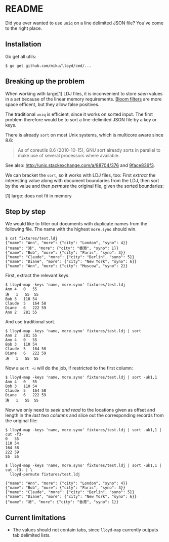 README
======

Did you ever wanted to use `uniq` on a line delimited JSON file? You've come to the right place.

Installation
------------

Go get all utils:

    $ go get github.com/miku/lloyd/cmd/...

Breaking up the problem
-----------------------

When working with large[1] LDJ files, it is inconvenient to store *seen*
values in a *set* because of the linear memory requirements. [Bloom
filters](http://en.wikipedia.org/wiki/Bloom_filter) are more space efficent,
but they allow false positives.

The traditional `uniq` is efficient, since it works on sorted input. The first
problem therefore would be to sort a line-delimited JSON file by a key or keys.

There is already `sort` on most Unix systems, which is multicore aware since 8.6:

> As of coreutils 8.6 (2010-10-15), GNU sort already sorts in parallel to make use of several processors where available.

See also: http://unix.stackexchange.com/a/88704/376 and [9face836f3](http://git.savannah.gnu.org/cgit/coreutils.git/commit/?id=9face836f36c507f01a7d7a33138c5a303e3b1df).

We can bracket the `sort`, so it works with LDJ files, too: First *extract* the interesting value along with document
boundaries from the LDJ, then sort by the value and then *permute* the original file, given the sorted boundaries:

[1] large: does not fit in memory

Step by step
------------

We would like to filter out documents with duplicate names from the following file. The name with the highest `more.syno`
should win.

    $ cat fixtures/test.ldj
    {"name": "Ann", "more": {"city": "London", "syno": 4}}
    {"name": "涛", "more": {"city": "香港", "syno": 1}}
    {"name": "Bob", "more": {"city": "Paris", "syno": 3}}
    {"name": "Claude", "more": {"city": "Berlin", "syno": 5}}
    {"name": "Diane", "more": {"city": "New York", "syno": 6}}
    {"name": "Ann", "more": {"city": "Moscow", "syno": 2}}

First, extract the relevant keys.

    $ lloyd-map -keys 'name, more.syno' fixtures/test.ldj
    Ann 4   0   55
    涛   1   55  55
    Bob 3   110 54
    Claude  5   164 58
    Diane   6   222 59
    Ann 2   281 55

And use traditional sort.

    $ lloyd-map -keys 'name, more.syno' fixtures/test.ldj | sort
    Ann 2   281 55
    Ann 4   0   55
    Bob 3   110 54
    Claude  5   164 58
    Diane   6   222 59
    涛   1   55  55

Now a `sort -u` will do the job, if restricted to the first column:

    $ lloyd-map -keys 'name, more.syno' fixtures/test.ldj | sort -uk1,1
    Ann 4   0   55
    Bob 3   110 54
    Claude  5   164 58
    Diane   6   222 59
    涛   1   55  55

Now we only need to *seek and read* to the locations given as offset and
length in the *last two columns* and slice out the corresponding records from
the original file:

    $ lloyd-map -keys 'name, more.syno' fixtures/test.ldj | sort -uk1,1 | cut -f3-
    0   55
    110 54
    164 58
    222 59
    55  55

    $ lloyd-map -keys 'name, more.syno' fixtures/test.ldj | sort -uk1,1 | cut -f3- | \
      lloyd-permute fixtures/test.ldj

    {"name": "Ann", "more": {"city": "London", "syno": 4}}
    {"name": "Bob", "more": {"city": "Paris", "syno": 3}}
    {"name": "Claude", "more": {"city": "Berlin", "syno": 5}}
    {"name": "Diane", "more": {"city": "New York", "syno": 6}}
    {"name": "涛", "more": {"city": "香港", "syno": 1}}

Current limitations
-------------------

* The values should not contain tabs, since `lloyd-map` currently outputs tab delimited lists.
